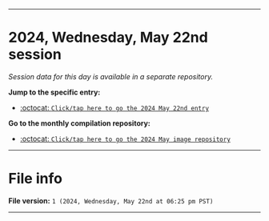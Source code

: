 
***

# 2024, Wednesday, May 22nd session

_Session data for this day is available in a separate repository._

**Jump to the specific entry:**

- [:octocat: `Click/tap here to go the 2024 May 22nd entry`](https://github.com/seanpm2001/SeansLifeArchive_Images_MotorWorld_CarFactory_Y2024_V5/tree/SeansLifeArchive_Images_MotorWorld_CarFactory_Y2024_V5_Main-dev/2024/05_May/22/)

**Go to the monthly compilation repository:**

- [:octocat: `Click/tap here to go the 2024 May image repository`](https://github.com/seanpm2001/SeansLifeArchive_Images_MotorWorld_CarFactory_Y2024_V5/)

***

# File info

**File version:** `1 (2024, Wednesday, May 22nd at 06:25 pm PST)`

***
